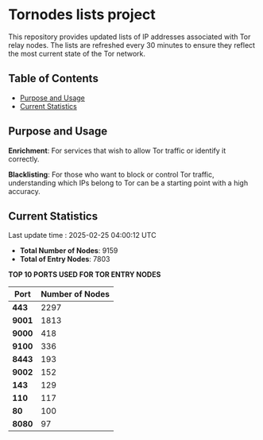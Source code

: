 # Tornodes lists project

This repository provides updated lists of IP addresses associated with Tor relay nodes. The lists are refreshed every 30 minutes to ensure they reflect the most current state of the Tor network.

## Table of Contents

- [Purpose and Usage](#purpose-and-usage)
- [Current Statistics](#current-statistics)


## Purpose and Usage

**Enrichment**: For services that wish to allow Tor traffic or identify it correctly.

**Blacklisting**: For those who want to block or control Tor traffic, understanding which IPs belong to Tor can be a starting point with a high accuracy.

## Current Statistics

Last update time : 2025-02-25 04:00:12 UTC

- **Total Number of Nodes**: 9159
- **Total of Entry Nodes**: 7803

**TOP 10 PORTS USED FOR TOR ENTRY NODES**

| **Port** | **Number of Nodes** |
|------|-----------------|
| **443**   | 2297  |
| **9001**   | 1813  |
| **9000**   | 418  |
| **9100**   | 336  |
| **8443**   | 193  |
| **9002**   | 152  |
| **143**   | 129  |
| **110**   | 117  |
| **80**   | 100  |
| **8080**   | 97  |

